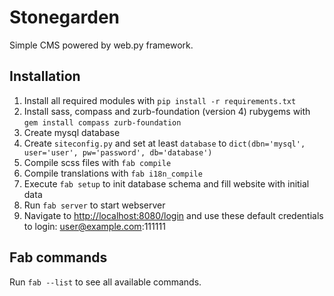 Stonegarden
===========

Simple CMS powered by web.py framework.

## Installation

1. Install all required modules with `pip install -r requirements.txt`
2. Install sass, compass and zurb-foundation (version 4) rubygems with `gem install compass zurb-foundation`
3. Create mysql database
4. Create `siteconfig.py` and set at least `database` to `dict(dbn='mysql', user='user', pw='password', db='database')`
5. Compile scss files with `fab compile`
6. Compile translations with `fab i18n_compile`
7. Execute `fab setup` to init database schema and fill website with initial data
8. Run `fab server` to start webserver
9. Navigate to [http://localhost:8080/login](http://localhost:8080/login) and use these default credentials to login: user@example.com:111111

## Fab commands

Run `fab --list` to see all available commands.
